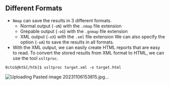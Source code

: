 ## Different Formats
- `Nmap` can save the results in 3 different formats.
  - Normal output (`-oN`) with the `.nmap` file extension
  - Grepable output (`-oG`) with the `.gnmap` file extension
  - XML output (`-oX`) with the `.xml` file extension
  We can also specify the option (`-oA`) to save the results in all formats.
- With the XML output, we can easily create HTML reports that are easy to read. To convert the stored results from XML format to HTML, we can use the tool `xsltproc`.
```shell-session
0ctoS@htb[/htb]$ xsltproc target.xml -o target.html
```

![Uploading Pasted image 20231106153815.jpg…]()


